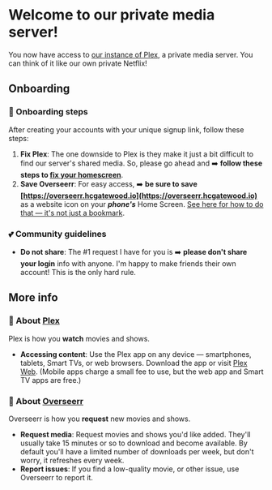 # Welcome to our private media server!

You now have access to [our instance of Plex](https://plex.hcgatewood.io), a private media server. You can think of it like our own private Netflix!

## Onboarding

### 🌟 Onboarding steps

After creating your accounts with your unique signup link, follow these steps:

1. **Fix Plex**: The one downside to Plex is they make it just a bit difficult to find our server's shared media. So, please go ahead and ➡️ **follow these steps to [fix your homescreen](/plex_homescreen)**.
1. **Save Overseerr**: For easy access, ➡️ **be sure to save [https://overseerr.hcgatewood.io](https://overseerr.hcgatewood.io)** as a website icon on your ***phone's*** Home Screen. [See here for how to do that — it's not just a bookmark](https://support.apple.com/guide/iphone/bookmark-favorite-webpages-iph42ab2f3a7/ios#:~:text=Add%20a%20website%20icon%20to%20your%20Home%20Screen).

### 💕 Community guidelines

- **Do not share**: The #1 request I have for you is ➡️ **please don't share your login** info with anyone. I'm happy to make friends their own account! This is the only hard rule.

## More info

### 🍿 About [Plex](https://plex.hcgatewood.io)

Plex is how you **watch** movies and shows.

- **Accessing content**: Use the Plex app on any device — smartphones, tablets, Smart TVs, or web browsers. Download the app or visit [Plex Web](https://app.plex.tv/desktop). (Mobile apps charge a small fee to use, but the web app and Smart TV apps are free.)

### 🦄 About [Overseerr](https://overseerr.hcgatewood.io)

Overseerr is how you **request** new movies and shows.

- **Request media**: Request movies and shows you'd like added. They'll usually take 15 minutes or so to download and become available. By default you'll have a limited number of downloads per week, but don't worry, it refreshes every week.
- **Report issues**: If you find a low-quality movie, or other issue, use Overseerr to report it.
